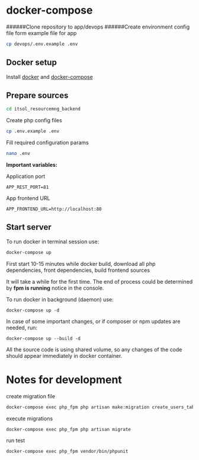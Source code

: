 # docker-compose

######Clone repository to app/devops
######Create environment config file form example file for app
```bash
cp devops/.env.example .env
```

## Docker setup

Install [docker](https://www.digitalocean.com/community/tutorials/how-to-install-and-use-docker-on-ubuntu-16-04) and [docker-compose](https://docs.docker.com/compose/install/)

## Prepare sources

```bash
cd itsol_resourcemng_backend
```

Create php config files

```bash
cp .env.example .env
```

Fill required configuration params

```bash
nano .env
```

**Important variables:**

Application port

```
APP_REST_PORT=81
```

App frontend URL

```
APP_FRONTEND_URL=http://localhost:80
```

## Start server

To run docker in terminal session use:

```bash
docker-compose up
```

First start 10-15 minutes while docker build, download all php dependencies, front dependencies, build frontend sources

It will take a while for the first time.
The end of process could be determined by **fpm is running** notice in the console.

To run docker in background (daemon) use:

```
docker-compose up -d
```

In case of some important changes, or if composer or npm updates are needed, run:

```
docker-compose up --build -d
```

All the source code is using shared volume, so any changes of the code should appear immediately in docker container.

# Notes for development
create migration file

```bash
docker-compose exec php_fpm php artisan make:migration create_users_table
```

execute migrations

```bash
docker-compose exec php_fpm php artisan migrate
```

run test

```bash
docker-compose exec php_fpm vendor/bin/phpunit
```
